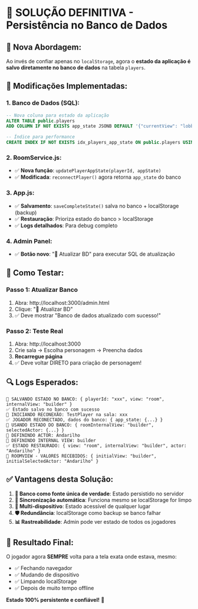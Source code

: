 # 🔄 SOLUÇÃO DEFINITIVA - Persistência no Banco de Dados

## 🎯 **Nova Abordagem:**

Ao invés de confiar apenas no `localStorage`, agora o **estado da aplicação é salvo diretamente no banco de dados** na tabela `players`.

## 🔧 **Modificações Implementadas:**

### 1. **Banco de Dados (SQL):**
```sql
-- Nova coluna para estado da aplicação
ALTER TABLE public.players 
ADD COLUMN IF NOT EXISTS app_state JSONB DEFAULT '{"currentView": "lobby", "selectedActor": null, "characterSelections": null}';

-- Índice para performance
CREATE INDEX IF NOT EXISTS idx_players_app_state ON public.players USING GIN (app_state);
```

### 2. **RoomService.js:**
- ✅ **Nova função**: `updatePlayerAppState(playerId, appState)`
- ✅ **Modificada**: `reconnectPlayer()` agora retorna `app_state` do banco

### 3. **App.js:**
- ✅ **Salvamento**: `saveCompleteState()` salva no banco + localStorage (backup)
- ✅ **Restauração**: Prioriza estado do banco > localStorage
- ✅ **Logs detalhados**: Para debug completo

### 4. **Admin Panel:**
- ✅ **Botão novo**: "🔄 Atualizar BD" para executar SQL de atualização

## 🧪 **Como Testar:**

### **Passo 1: Atualizar Banco**
1. Abra: http://localhost:3000/admin.html
2. Clique: "🔄 Atualizar BD"
3. ✅ Deve mostrar "Banco de dados atualizado com sucesso!"

### **Passo 2: Teste Real**
1. Abra: http://localhost:3000
2. Crie sala → Escolha personagem → Preencha dados
3. **Recarregue página**
4. ✅ Deve voltar DIRETO para criação de personagem!

## 🔍 **Logs Esperados:**
```
💾 SALVANDO ESTADO NO BANCO: { playerId: "xxx", view: "room", internalView: "builder" }
✅ Estado salvo no banco com sucesso
🔄 INICIANDO RECONEXÃO: TestPlayer na sala: xxx
✅ JOGADOR RECONECTADO, dados do banco: { app_state: {...} }
🎯 USANDO ESTADO DO BANCO: { roomInternalView: "builder", selectedActor: {...} }
📖 DEFININDO ACTOR: Andarilho
📖 DEFININDO INTERNAL VIEW: builder
✅ ESTADO RESTAURADO: { view: "room", internalView: "builder", actor: "Andarilho" }
🔧 ROOMVIEW - VALORES RECEBIDOS: { initialView: "builder", initialSelectedActor: "Andarilho" }
```

## ✅ **Vantagens desta Solução:**

1. **🏦 Banco como fonte única de verdade**: Estado persistido no servidor
2. **🔄 Sincronização automática**: Funciona mesmo se localStorage for limpo
3. **📱 Multi-dispositivo**: Estado acessível de qualquer lugar
4. **🛡️ Redundância**: localStorage como backup se banco falhar
5. **📊 Rastreabilidade**: Admin pode ver estado de todos os jogadores

## 🚀 **Resultado Final:**

O jogador agora **SEMPRE** volta para a tela exata onde estava, mesmo:
- ✅ Fechando navegador
- ✅ Mudando de dispositivo  
- ✅ Limpando localStorage
- ✅ Depois de muito tempo offline

**Estado 100% persistente e confiável!** 🎉
